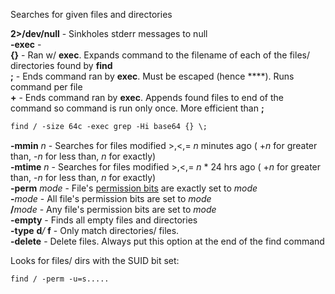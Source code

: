 
Searches for given files and directories  
  
  
**2>/dev/null** - Sinkholes stderr messages to null  
**-exec** -  
**{}** - Ran w/ **exec**. Expands command to the filename of each of the files/ directories found by **find**  
**\;** - Ends command ran by **exec**. Must be escaped (hence **\**). Runs command per file  
**+** - Ends command ran by **exec**. Appends found files to end of the command so command is run only once. More efficient than **\;**  
  
```bash
find / -size 64c -exec grep -Hi base64 {} \;
```

**-mmin** _n_ - Searches for files modified >,<,= _n_ minutes ago ( +_n_ for greater than, -_n_ for less than, _n_ for exactly)  
**-mtime** _n_ - Searches for files modified >,<,= _n_ * 24 hrs ago ( +_n_ for greater than, -_n_ for less than, _n_ for exactly)  
**-perm** _mode_ - File's [permission bits](Perms.md) are exactly set to _mode_  
**-**_mode_ - All file's permission bits are set to _mode_  
**/**_mode_ - Any file's permission bits are set to _mode_  
**-empty** - Finds all empty files and directories  
**-type** **d**_/_ **f** - Only match directories/ files.  
**-delete** - Delete files. Always put this option at the end of the find command  

  
Looks for files/ dirs with the SUID bit set:
```bash
find / -perm -u=s.....
```
